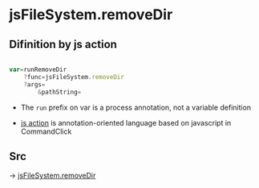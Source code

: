 # jsFileSystem.removeDir

## Difinition by js action

```js.js

var=runRemoveDir
	?func=jsFileSystem.removeDir
	?args=
		&pathString=
```

- The `run` prefix on var is a process annotation, not a variable definition

- [js action](#) is annotation-oriented language based on javascript in CommandClick

## Src

-> [jsFileSystem.removeDir](https://github.com/puutaro/CommandClick/blob/master/app/src/main/java/com/puutaro/commandclick/fragment_lib/terminal_fragment/js_interface/file/JsFileSystem.kt#L238)


